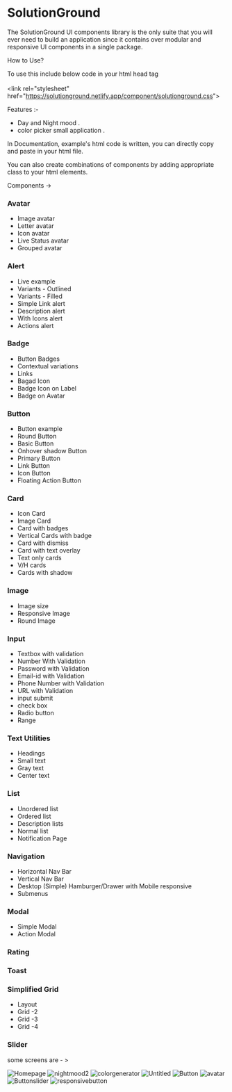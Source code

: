 <h1>SolutionGround</h1>

 The SolutionGround UI components library is the only suite that you will ever need to build an application since it contains over modular and responsive UI components in a single package.

 How to Use?
 
 To use this include below code in your html head tag <br/><br/>
&lt;link rel="stylesheet" href="https://solutionground.netlify.app/component/solutionground.css"&gt;

Features :- 
- Day and Night mood .
- color picker small application . 

In Documentation, example's html code is written, you can directly copy and paste in your html file.

You can also create combinations of components by adding appropriate class to your html elements.

Components ->
<h3> Avatar </h3> 
<ul>
 <li> Image avatar </li>
 <li> Letter avatar </li>
 <li> Icon avatar </li>
 <li> Live Status avatar </li>
 <li> Grouped avatar</li>                          
</ul>
<h3> Alert </h3>
 <ul>
  <li> Live example </li>
  <li> Variants - Outlined </li>
  <li> Variants - Filled </li>
  <li> Simple Link alert </li>
  <li> Description alert </li>
  <li> With Icons alert </li>
  <li> Actions alert </li>
 </ul>
 <h3>Badge </h3>
 <ul>
  <li> Button Badges </li>
  <li> Contextual variations </li>
  <li> Links </li>
  <li> Bagad Icon </li>
  <li> Badge Icon on Label </li>
  <li> Badge on Avatar </li>
 </ul>
 <h3> Button </h3>
 <ul>
  <li> Button example </li>
  <li> Round Button </li>
  <li> Basic Button </li>
  <li> Onhover shadow Button </li>
  <li> Primary Button </li>
  <li> Link Button </li>
  <li> Icon Button </li>
  <li>  Floating Action Button </li>
 </ul>
 <h3> Card </h3>
 <ul>
  <li> Icon Card </li>
  <li> Image Card </li>
  <li> Card with badges </li>
  <li> Vertical Cards with badge </li>
  <li> Card with dismiss </li>
  <li>  Card with text overlay </li>
  <li> Text only cards </li>
  <li> V/H cards </li>
  <li> Cards with shadow </li>
 </ul>

 <h3> Image </h3>
 <ul>
  <li> Image size </li>
  <li> Responsive Image </li>
  <li> Round Image </li>
 </ul>
 
 <h3> Input </h3>
 <ul>
  <li> Textbox with validation </li>
  <li> Number With Validation </li>
  <li> Password with Validation </li>
  <li> Email-id with Validation </li>
  <li> Phone Number with Validation </li>
  <li> URL with Validation </li>
  <li> input submit </li>
  <li> check box </li>
  <li> Radio button </li>
  <li> Range </li>
 </ul>

 <h3> Text Utilities </h3> 
 <ul>
  <li> Headings </li>
  <li> Small text </li>
  <li> Gray text </li>
  <li> Center text </li>
 </ul>

 <h3> List </h3>
 <ul>
  <li> Unordered list </li> 
  <li> Ordered list </li>
  <li> Description lists </li>
  <li> Normal list </li>
  <li> Notification Page </li>
 </ul>
 
 <h3> Navigation </h3>
 <ul>
  <li> Horizontal Nav Bar </li>
  <li> Vertical Nav Bar </li>
  <li> Desktop (Simple) Hamburger/Drawer with Mobile responsive </li>
  <li> Submenus </li>
 </ul>

 <h3> Modal </h3>
 <ul>
  <li> Simple Modal </li>
  <li> Action Modal </li>
 </ul>
 
 <h3> Rating </h3>
 <h3> Toast </h3>
 
 <h3> Simplified Grid </h3>
 <ul>
  <li> Layout </li>
  <li> Grid -2 </li>
   <li> Grid -3 </li>
   <li> Grid -4 </li>
 </ul>
 <h3> Slider </h3>


some screens are - >
 
![Homepage](https://user-images.githubusercontent.com/28673856/154944946-b43e0f3f-c30e-4517-8f1d-71b73402129c.png)
![nightmood2](https://user-images.githubusercontent.com/28673856/154944914-6883fde4-0983-40e7-86ec-4113349a9fa6.png)
![colorgenerator](https://user-images.githubusercontent.com/28673856/154944981-77b4babd-e428-499f-bc4a-0e407c2a666a.png)
![Untitled](https://user-images.githubusercontent.com/28673856/154945136-b8321cbf-f1af-47ac-8a63-34e133d516a3.png)
![Button](https://user-images.githubusercontent.com/28673856/154945164-3a231ff8-289c-40aa-8a13-e8512df4c6aa.png)
![avatar](https://user-images.githubusercontent.com/28673856/154945171-6acb1456-bf55-4d6b-860d-033ffca79d76.png)
![Buttonslider](https://user-images.githubusercontent.com/28673856/154945202-2286f4e1-11ea-4dfa-8fa9-d80c56dab3ae.png)
![responsivebutton](https://user-images.githubusercontent.com/28673856/154945235-056be4dd-8062-415c-ae3a-b1fd030af078.png)


